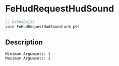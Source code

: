 # FeHudRequestHudSound
```c
// 0x0049a150
void FeHudRequestHudSound(unk p0)
```
## Description
```
Minimum Arguments: 1
Maximum Arguments: 1
```
